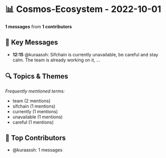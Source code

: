 # 📊 Cosmos-Ecosystem - 2022-10-01
**1 messages** from **1 contributors**

## 💬 Key Messages
- **12:15** @kuraassh: Sifchain is currently unavailable, be careful and stay calm.  The team is already working on it, ...

## 🔍 Topics & Themes
*Frequently mentioned terms:*
- team (2 mentions)
- sifchain (1 mentions)
- currently (1 mentions)
- unavailable (1 mentions)
- careful (1 mentions)

## 👥 Top Contributors
- @kuraassh: 1 messages